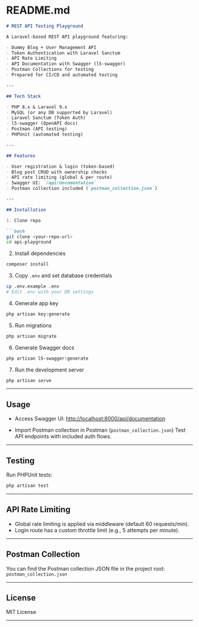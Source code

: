# README.md

````markdown
# REST API Testing Playground

A Laravel-based REST API playground featuring:

- Dummy Blog + User Management API
- Token Authentication with Laravel Sanctum
- API Rate Limiting
- API Documentation with Swagger (l5-swagger)
- Postman Collections for testing
- Prepared for CI/CD and automated testing

---

## Tech Stack

- PHP 8.x & Laravel 9.x
- MySQL (or any DB supported by Laravel)
- Laravel Sanctum (Token Auth)
- l5-swagger (OpenAPI docs)
- Postman (API testing)
- PHPUnit (automated testing)

---

## Features

- User registration & login (token-based)
- Blog post CRUD with ownership checks
- API rate limiting (global & per route)
- Swagger UI: `/api/documentation`
- Postman collection included (`postman_collection.json`)

---

## Installation

1. Clone repo

```bash
git clone <your-repo-url>
cd api-playground
````

2. Install dependencies

```bash
composer install
```

3. Copy `.env` and set database credentials

```bash
cp .env.example .env
# Edit .env with your DB settings
```

4. Generate app key

```bash
php artisan key:generate
```

5. Run migrations

```bash
php artisan migrate
```

6. Generate Swagger docs

```bash
php artisan l5-swagger:generate
```

7. Run the development server

```bash
php artisan serve
```

---

## Usage

* Access Swagger UI:
  [http://localhost:8000/api/documentation](http://localhost:8000/api/documentation)

* Import Postman collection in Postman (`postman_collection.json`)
  Test API endpoints with included auth flows.

---

## Testing

Run PHPUnit tests:

```bash
php artisan test
```

---

## API Rate Limiting

* Global rate limiting is applied via middleware (default 60 requests/min).
* Login route has a custom throttle limit (e.g., 5 attempts per minute).

---

## Postman Collection

You can find the Postman collection JSON file in the project root:
`postman_collection.json`

---

## License

MIT License

---
